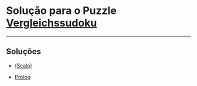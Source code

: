 # Solução para o Puzzle [Vergleichssudoku](https://www.janko.at/Raetsel/Sudoku/Vergleich/index.htm)

---



## Soluções

- [(Scala)](https://github.com/VitorTz/VergleichsSudoku/tree/main/Scala)

- [Prolog](https://github.com/VitorTz/VergleichsSudoku/tree/main/Prolog)
